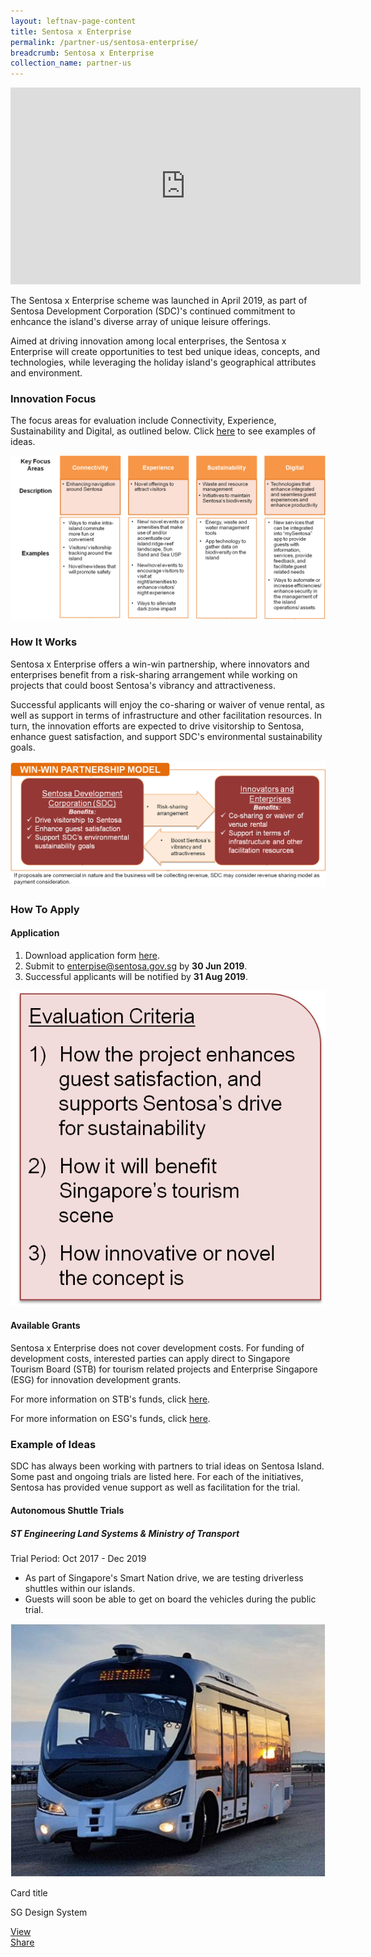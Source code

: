 ```yaml
---
layout: leftnav-page-content
title: Sentosa x Enterprise
permalink: /partner-us/sentosa-enterprise/
breadcrumb: Sentosa x Enterprise
collection_name: partner-us
---
```


<style>
// For rearranging columns
@media only screen and (min-width: 769px) {
   .reverse-row-order{
     flex-direction:row-reverse;
   }
}
</style>

<div class="bp-youtube">
  <iframe width="560" height="315" src="https://www.youtube.com/embed/mHbNxeorbvo" frameborder="0" allow="accelerometer; autoplay; encrypted-media; gyroscope; picture-in-picture" allowfullscreen></iframe>
</div>

The Sentosa x Enterprise scheme was launched in April 2019, as part of Sentosa Development Corporation (SDC)'s continued commitment to enhcance the island's diverse array of unique leisure offerings.

Aimed at driving innovation among local enterprises, the Sentosa x Enterprise will create opportunities to test bed unique ideas, concepts, and technologies, while leveraging the holiday island's geographical attributes and environment.

### Innovation Focus
The focus areas for evaluation include Connectivity, Experience, Sustainability and Digital, as outlined below. Click <a href="#example-of-ideas">here</a> to see examples of ideas.

![Image of Key Focus](/images/partner-us/enterprise/inov_focus.png)


### How It Works

 Sentosa x Enterprise offers a win-win partnership, where innovators and enterprises benefit from a risk-sharing arrangement while working on projects that could boost Sentosa's vibrancy and attractiveness.

Successful applicants will enjoy the co-sharing or waiver of venue rental, as well as support in terms of infrastructure and other facilitation resources. In turn, the innovation efforts are expected to drive visitorship to Sentosa, enhance guest satisfaction, and support SDC's environmental sustainability goals. 

![Image of Win-Win model](/images/partner-us/enterprise/win_win.png)


### How To Apply

#### Application

<div class="row">
	<div class="col is-6">
        <p>
            <ol>
                <li>Download application form <a href="/resources/enterprise/Sentosa-x-Enterprise-Application-Form.pdf">here</a>.</li>
                <li>Submit to <a href="mailto:enterprise@sentosa.gov.sg">enterpise@sentosa.gov.sg</a> by <strong>30 Jun 2019</strong>.</li>
                <li>Successful applicants will be notified by <strong>31 Aug 2019</strong>.</li>
            </ol>
		</p>
	</div>
     <div class="col is-offset-1 is-5">
		<figure style="margin:0;">
			<img src="/images/partner-us/enterprise/eval_crit.png" alt="Image of Evaluation Criteria"/>
		</figure>
	</div>
</div>

#### Available Grants

Sentosa x Enterprise does not cover development costs. For funding of development costs, interested parties can apply direct to Singapore Tourism Board (STB) for tourism related projects and Enterprise Singapore (ESG) for innovation development grants.

For more information on STB's funds, click <a href="https://www.stb.gov.sg/content/stb/en/assistance-and-licensing/grants-overview.html">here</a>.

For more information on ESG's funds, click <a href="https://www.enterprisesg.gov.sg/financial-assistance/grants">here</a>. 

### Example of Ideas
SDC has always been working with partners to trial ideas on Sentosa Island. Some past and ongoing trials are listed here. For each of the initiatives, Sentosa has provided venue support as well as facilitation for the trial. 

<div class="row">
	<div class="col is-6">
        <p>
        <h4>Autonomous Shuttle Trials</h4>
        <h5>ST Engineering Land Systems & Ministry of Transport</h5>
        Trial Period: Oct 2017 - Dec 2019
        <ul>
            <li>As part of Singapore's Smart Nation drive, we are testing driverless shuttles within our islands. </li>
            <li>Guests will soon be able to get on board the vehicles during the public trial.</li>
        </ul>
		</p>
	</div>
     <div class="col is-offset-1 is-5">
		<figure style="margin:0;">
			<img src="/images/partner-us/enterprise/auto_shuttle.jpg" alt="Image of Autonomous Shuttle Trials"/>
		</figure>
	</div>
</div>


<div class="sgds-card">
    <div class="sgds-card-content">
        <p class="title">Card title</p>
        <p class="subtitle">SG Design System</p>
    </div>
    <div class="sgds-card-footer">
        <div class="sgds-card-footer-item">
            <span><a href="">View</a></span>
        </div>
        <div class="sgds-card-footer-item">
            <span><a href="">Share</a></span>
        </div>
    </div>
</div>